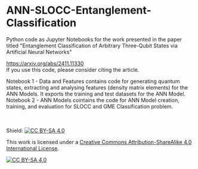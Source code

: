 # ANN-SLOCC-Entanglement-Classification
Python code as Jupyter Notebooks for the work presented in the paper titled "Entanglement Classification of Arbitrary Three-Qubit States via Artificial Neural Networks" 

https://arxiv.org/abs/2411.11330
\
If you use this code, please consider citing the article.

Notebook 1 - Data and Features contains code for generating quantum states, extracting and analysing features (density matrix elements) for the ANN Models. It exports the training and test datasets for the ANN Model.
\
Notebook 2 - ANN Models cointains the code for ANN Model creation, training, and evaluation for SLOCC and GME Classification problem.

\
\
Shield: [![CC BY-SA 4.0][cc-by-sa-shield]][cc-by-sa]

This work is licensed under a
[Creative Commons Attribution-ShareAlike 4.0 International License][cc-by-sa].

[![CC BY-SA 4.0][cc-by-sa-image]][cc-by-sa]

[cc-by-sa]: http://creativecommons.org/licenses/by-sa/4.0/
[cc-by-sa-image]: https://licensebuttons.net/l/by-sa/4.0/88x31.png
[cc-by-sa-shield]: https://img.shields.io/badge/License-CC%20BY--SA%204.0-lightgrey.svg
